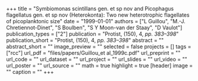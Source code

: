 +++
title = "Symbiomonas scintillans gen. et sp nov and Picophagus flagellatus gen. et sp nov (Heterokonta): Two new heterotrophic flagellates of picoplanktonic size"
date = "1999-01-01"
authors = ["L Guillou", "M.-J. Chretiennot-Dinet", "S Boulben", "S Y Moon-van der Staay", "D Vaulot"]
publication_types = ["2"]
publication = "Protist, (150), 4, _pp. 383–398_"
publication_short = "Protist, (150), 4, _pp. 383–398_"
abstract = ""
abstract_short = ""
image_preview = ""
selected = false
projects = []
tags = ["rcc"]
url_pdf = "files/papers/Guillou_et al_1999c.pdf"
url_preprint = ""
url_code = ""
url_dataset = ""
url_project = ""
url_slides = ""
url_video = ""
url_poster = ""
url_source = ""
math = true
highlight = true
[header]
image = ""
caption = ""
+++
